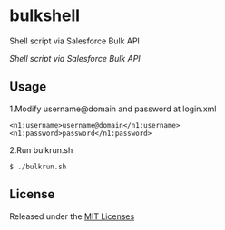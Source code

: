 bulkshell
=========

Shell script via Salesforce Bulk API

_Shell script via Salesforce Bulk API_

## Usage

1.Modify username@domain and password at login.xml 
```
<n1:username>username@domain</n1:username>
<n1:password>password</n1:password>
```

2.Run bulkrun.sh 
```
$ ./bulkrun.sh
```

## License

Released under the [MIT Licenses](http://opensource.org/licenses/MIT)


